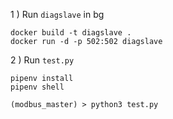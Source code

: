 1 ) Run `diagslave` in bg

```
docker build -t diagslave .
docker run -d -p 502:502 diagslave
```

2 ) Run `test.py`

```
pipenv install
pipenv shell
```

```
(modbus_master) > python3 test.py
```


